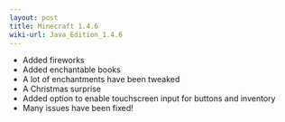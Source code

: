 ```yaml
---
layout: post
title: Minecraft 1.4.6
wiki-url: Java_Edition_1.4.6
---
```


* Added fireworks
* Added enchantable books
* A lot of enchantments have been tweaked
* A Christmas surprise
* Added option to enable touchscreen input for buttons and inventory
* Many issues have been fixed!
